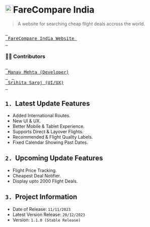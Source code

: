 # <img src="https://github.com/ManavMehta-Official/FareCompare/blob/main/logo.svg" width="25" title="logo">FareCompare India
> A website for searching cheap flight deals accross the world. <br />

[<kbd> <br> FareCompare India Website <br> </kbd>](https://FareCompareindia.netlify.app)

### 🧑‍💻 Contributors

[<kbd> <br> Manav Mehta (Developer)<br> </kbd>](https://github.com/ManavMehta-Official)
&nbsp;
[<kbd> <br> Srihita Saroj (UI/UX)<br> </kbd>](https://github.com/srihita0206)


## <code>1.</code>&nbsp; Latest Update Features
<ul>
  <li>Added International Routes.</li>
  <li>New UI & UX.</li>
  <li>Better Mobile & Tablet Experience.</li>
  <li>Supports Direct & Layover Flights.</li>
  <li>Recommended & Flight Quality Labels.</li>
  <li>Fixed Calendar Showing Past Dates.</li>
</ul>

## <code>2.</code>&nbsp; Upcoming Update Features
<ul>
  <li>Flight Price Tracking.</li>
  <li>Cheapest Deal Notifier.</li>
  <li>Display upto 2000 Flight Deals.</li>
</ul>

## <code>3.</code>&nbsp; Project Information
<ul>
  <li>Date of Release: <code>11/11/2023</code></li>
  <li>Latest Version Release: <code>20/12/2023</code></li>
  <li>Version: <code>1.1.0 (Stable Release)</code></li>
</ul>




